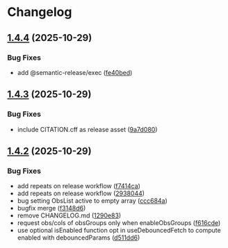 # Changelog

## [1.4.4](https://github.com/haniffalab/cherita-react/compare/v1.4.3...v1.4.4) (2025-10-29)


### Bug Fixes

* add @semantic-release/exec ([fe40bed](https://github.com/haniffalab/cherita-react/commit/fe40bedafc4407469f21ffddae5cbbf5e1325892))

## [1.4.3](https://github.com/haniffalab/cherita-react/compare/v1.4.2...v1.4.3) (2025-10-29)


### Bug Fixes

* include CITATION.cff as release asset ([9a7d080](https://github.com/haniffalab/cherita-react/commit/9a7d080623a2eecf92af547ea9d3aef45305355c))

## [1.4.2](https://github.com/haniffalab/cherita-react/compare/v1.4.1...v1.4.2) (2025-10-29)


### Bug Fixes

* add repeats on release workflow ([f7414ca](https://github.com/haniffalab/cherita-react/commit/f7414ca82f4218a22bb6c055873c76edfd6f9107))
* add repeats on release workflow ([2938044](https://github.com/haniffalab/cherita-react/commit/2938044f05e0a01ecd40d627e51ee17d277b5507))
* bug setting ObsList active to empty array ([ccc684a](https://github.com/haniffalab/cherita-react/commit/ccc684aa1a5e1e2b2725bb64d8622b07d2e34002))
* bugfix merge ([f3148d6](https://github.com/haniffalab/cherita-react/commit/f3148d688cea501c497a22ef8c73760b9c7414fd))
* remove CHANGELOG.md ([1290e83](https://github.com/haniffalab/cherita-react/commit/1290e830bd7424c8069df88b3f22f5214932f956))
* request obs/cols of obsGroups only when enableObsGroups ([f616cde](https://github.com/haniffalab/cherita-react/commit/f616cdeb4627b57f5a6133661894f01ecc29c16b))
* use optional isEnabled function opt in useDebouncedFetch to compute enabled with debouncedParams ([d511dd6](https://github.com/haniffalab/cherita-react/commit/d511dd6d092bef205554f5668e9a9124ca49923c))
